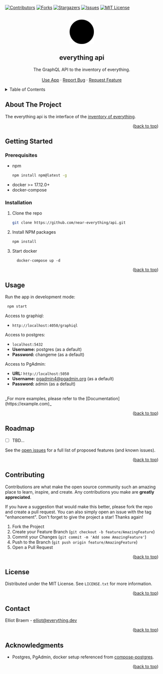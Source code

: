 <div id="top"></div>

<!-- PROJECT SHIELDS -->
[![Contributors][contributors-shield]][contributors-url]
[![Forks][forks-shield]][forks-url]
[![Stargazers][stars-shield]][stars-url]
[![Issues][issues-shield]][issues-url]
[![MIT License][license-shield]][license-url]



<!-- PROJECT LOGO -->
<br />
<div align="center">
  <a href="https://github.com/near-everything/api">
    <img src="images/everything.png" alt="Logo" width="80" height="80">
  </a>

<h2 align="center">everything api</h3>

  <p align="center">
    The GraphQL API to the inventory of everything.
    <br />
    <!-- <a href="https://documentation.everything.dev"><strong>Explore the docs »</strong></a> -->
    <!-- <br /> -->
    <br />
    <a href="https://collect.everything.dev">Use App</a>
    ·
    <a href="https://github.com/near-everything/api/issues">Report Bug</a>
    ·
    <a href="https://github.com/near-everything/api/issues">Request Feature</a>
  </p>
</div>



<!-- TABLE OF CONTENTS -->
<details>
  <summary>Table of Contents</summary>
  <ol>
    <li>
      <a href="#about-the-project">About The Project</a>
    </li>
    <li>
      <a href="#getting-started">Getting Started</a>
      <ul>
        <li><a href="#prerequisites">Prerequisites</a></li>
        <li><a href="#installation">Installation</a></li>
      </ul>
    </li>
    <li><a href="#usage">Usage</a></li>
    <li><a href="#roadmap">Roadmap</a></li>
    <li><a href="#contributing">Contributing</a></li>
    <li><a href="#license">License</a></li>
    <li><a href="#contact">Contact</a></li>
    <li><a href="#acknowledgments">Acknowledgments</a></li>
  </ol>
</details>



<!-- ABOUT THE PROJECT -->
## About The Project

<!-- [![Product Name Screen Shot][product-screenshot]](https://example.com) -->
The everything api is the interface of the [inventory of everything](https://everything.dev).


<p align="right">(<a href="#top">back to top</a>)</p>



<!-- GETTING STARTED -->
## Getting Started

### Prerequisites

* npm
  ```sh
  npm install npm@latest -g
  ```
* docker >= 17.12.0+
* docker-compose

### Installation

1. Clone the repo
   ```sh
   git clone https://github.com/near-everything/api.git
   ```
2. Install NPM packages
   ```sh
   npm install
   ```
3. Start docker
    ```
      docker-compose up -d
      ```


<p align="right">(<a href="#top">back to top</a>)</p>



<!-- USAGE EXAMPLES -->
## Usage

Run the app in development mode:

```sh
 npm start
 ```
Access to graphiql:
* `http://localhost:4050/graphiql`

Access to postgres: 
* `localhost:5432`
* **Username:** postgres (as a default)
* **Password:** changeme (as a default)

Access to PgAdmin: 
* **URL:** `http://localhost:5050`
* **Username:** pgadmin4@pgadmin.org (as a default)
* **Password:** admin (as a default)

<br/>
_For more examples, please refer to the [Documentation](https://example.com)_

<p align="right">(<a href="#top">back to top</a>)</p>



<!-- ROADMAP -->
## Roadmap

- [ ] TBD...

See the [open issues](https://github.com/near-everything/api/issues) for a full list of proposed features (and known issues).

<p align="right">(<a href="#top">back to top</a>)</p>



<!-- CONTRIBUTING -->
## Contributing

Contributions are what make the open source community such an amazing place to learn, inspire, and create. Any contributions you make are **greatly appreciated**.

If you have a suggestion that would make this better, please fork the repo and create a pull request. You can also simply open an issue with the tag "enhancement".
Don't forget to give the project a star! Thanks again!

1. Fork the Project
2. Create your Feature Branch (`git checkout -b feature/AmazingFeature`)
3. Commit your Changes (`git commit -m 'Add some AmazingFeature'`)
4. Push to the Branch (`git push origin feature/AmazingFeature`)
5. Open a Pull Request

<p align="right">(<a href="#top">back to top</a>)</p>



<!-- LICENSE -->
## License

Distributed under the MIT License. See `LICENSE.txt` for more information.

<p align="right">(<a href="#top">back to top</a>)</p>



<!-- CONTACT -->
## Contact

Elliot Braem - elliot@everything.dev


<p align="right">(<a href="#top">back to top</a>)</p>



<!-- ACKNOWLEDGMENTS -->
## Acknowledgments

* Postgres, PgAdmin, docker setup referenced from [compose-postgres](https://github.com/khezen/compose-postgres/pull/23/files).

<p align="right">(<a href="#top">back to top</a>)</p>



<!-- MARKDOWN LINKS & IMAGES -->
<!-- https://www.markdownguide.org/basic-syntax/#reference-style-links -->
[contributors-shield]: https://img.shields.io/github/contributors/near-everything/api.svg?style=for-the-badge
[contributors-url]: https://github.com/near-everything/api/graphs/contributors
[forks-shield]: https://img.shields.io/github/forks/near-everything/api.svg?style=for-the-badge
[forks-url]: https://github.com/near-everything/api/network/members
[stars-shield]: https://img.shields.io/github/stars/near-everything/api.svg?style=for-the-badge
[stars-url]: https://github.com/near-everything/api/stargazers
[issues-shield]: https://img.shields.io/github/issues/near-everything/api.svg?style=for-the-badge
[issues-url]: https://github.com/near-everything/api/issues
[license-shield]: https://img.shields.io/github/license/near-everything/api.svg?style=for-the-badge
[license-url]: https://github.com/near-everything/api/blob/main/LICENSE.txt
[product-screenshot]: images/screenshot.png
